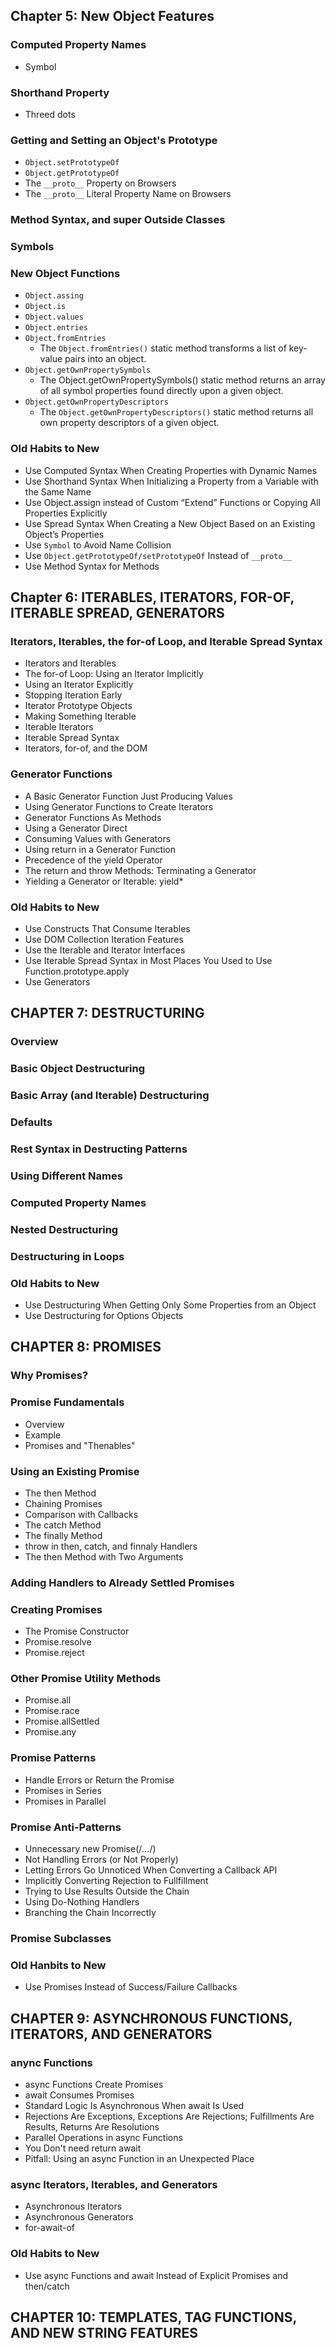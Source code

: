 ## Chapter 5: New Object Features

### Computed Property Names

- Symbol

### Shorthand Property

- Threed dots

### Getting and Setting an Object's Prototype

- `Object.setPrototypeOf`
- `Object.getPrototypeOf`
- The `__proto__` Property on Browsers
- The `__proto__` Literal Property Name on Browsers

### Method Syntax, and super Outside Classes

### Symbols

### New Object Functions

- `Object.assing`
- `Object.is`
- `Object.values`
- `Object.entries`
- `Object.fromEntries`
  - The `Object.fromEntries()` static method transforms a list of key-value pairs into an object.
- `Object.getOwnPropertySymbols`
  - The Object.getOwnPropertySymbols() static method returns an array of all symbol properties found directly upon a given object.
- `Object.getOwnPropertyDescriptors`
  - The `Object.getOwnPropertyDescriptors()` static method returns all own property descriptors of a given object.

### Old Habits to New

- Use Computed Syntax When Creating Properties with Dynamic Names
- Use Shorthand Syntax When Initializing a Property from a Variable with the Same Name
- Use Object.assign instead of Custom “Extend” Functions or Copying All Properties Explicitly
- Use Spread Syntax When Creating a New Object Based on an Existing Object’s Properties
- Use `Symbol` to Avoid Name Collision
- Use `Object.getPrototypeOf/setPrototypeOf` Instead of `__proto__`
- Use Method Syntax for Methods

## Chapter 6: ITERABLES, ITERATORS, FOR-OF, ITERABLE SPREAD, GENERATORS

### Iterators, Iterables, the for-of Loop, and Iterable Spread Syntax

- Iterators and Iterables
- The for-of Loop: Using an Iterator Implicitly
- Using an Iterator Explicitly
- Stopping Iteration Early
- Iterator Prototype Objects
- Making Something Iterable
- Iterable Iterators
- Iterable Spread Syntax
- Iterators, for-of, and the DOM

### Generator Functions

- A Basic Generator Function Just Producing Values
- Using Generator Functions to Create Iterators
- Generator Functions As Methods
- Using a Generator Direct
- Consuming Values with Generators
- Using return in a Generator Function
- Precedence of the yield Operator
- The return and throw Methods: Terminating a Generator
- Yielding a Generator or Iterable: yield\*

### Old Habits to New

- Use Constructs That Consume Iterables
- Use DOM Collection Iteration Features
- Use the Iterable and Iterator Interfaces
- Use Iterable Spread Syntax in Most Places You Used to Use Function.prototype.apply
- Use Generators

## CHAPTER 7: DESTRUCTURING

### Overview

### Basic Object Destructuring

### Basic Array (and Iterable) Destructuring

### Defaults

### Rest Syntax in Destructing Patterns

### Using Different Names

### Computed Property Names

### Nested Destructuring

### Destructuring in Loops

### Old Habits to New

- Use Destructuring When Getting Only Some Properties from an Object
- Use Destructuring for Options Objects

## CHAPTER 8: PROMISES

### Why Promises?

### Promise Fundamentals

- Overview
- Example
- Promises and "Thenables"

### Using an Existing Promise

- The then Method
- Chaining Promises
- Comparison with Callbacks
- The catch Method
- The finally Method
- throw in then, catch, and finnaly Handlers
- The then Method with Two Arguments

### Adding Handlers to Already Settled Promises

### Creating Promises

- The Promise Constructor
- Promise.resolve
- Promise.reject

### Other Promise Utility Methods

- Promise.all
- Promise.race
- Promise.allSettled
- Promise.any

### Promise Patterns

- Handle Errors or Return the Promise
- Promises in Series
- Promises in Parallel

### Promise Anti-Patterns

- Unnecessary new Promise(/_..._/)
- Not Handling Errors (or Not Properly)
- Letting Errors Go Unnoticed When Converting a Callback API
- Implicitly Converting Rejection to Fullfillment
- Trying to Use Results Outside the Chain
- Using Do-Nothing Handlers
- Branching the Chain Incorrectly

### Promise Subclasses

### Old Hanbits to New

- Use Promises Instead of Success/Failure Callbacks

## CHAPTER 9: ASYNCHRONOUS FUNCTIONS, ITERATORS, AND GENERATORS

### anync Functions

- async Functions Create Promises
- await Consumes Promises
- Standard Logic Is Asynchronous When await Is Used
- Rejections Are Exceptions, Exceptions Are Rejections; Fulfillments Are Results, Returns Are Resolutions
- Parallel Operations in async Functions
- You Don't need return await
- Pitfall: Using an async Function in an Unexpected Place

### async Iterators, Iterables, and Generators

- Asynchronous Iterators
- Asynchronous Generators
- for-await-of

### Old Habits to New

- Use async Functions and await Instead of Explicit Promises and then/catch

## CHAPTER 10: TEMPLATES, TAG FUNCTIONS, AND NEW STRING FEATURES
